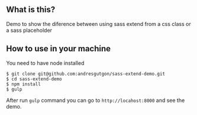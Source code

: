 ## What is this?
Demo to show the diference between using sass extend from a css class or a sass placeholder

## How to use in your machine
You need to have node installed

```
$ git clone git@github.com:andresgutgon/sass-extend-demo.git
$ cd sass-extend-demo
$ npm install
$ gulp
```

After run `gulp` command you can go to `http://locahost:8000` and see the demo.
